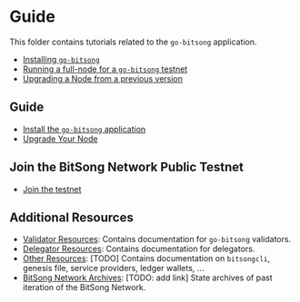 # Guide

This folder contains tutorials related to the `go-bitsong` application.

- [Installing `go-bitsong`](./installation.md)
- [Running a full-node for a `go-bitsong` testnet](./join-testnet.md)
- [Upgrading a Node from a previous version](./upgrade-node.md)


## Guide

* [Install the `go-bitsong` application](./guide/installation.md)
* [Upgrade Your Node](./guide/upgrade-node.md)

## Join the BitSong Network Public Testnet

* [Join the testnet](./guide/join-testnet.md)

## Additional Resources

* [Validator Resources](./validators/overview.md): Contains documentation for `go-bitsong` validators.
* [Delegator Resources](./delegators/delegator-guide-cli.md): Contains documentation for delegators.
* [Other Resources](): [TODO] Contains documentation on `bitsongcli`, genesis file, service providers, ledger wallets, ...
* [BitSong Network Archives](): [TODO: add link] State archives of past iteration of the BitSong Network.

